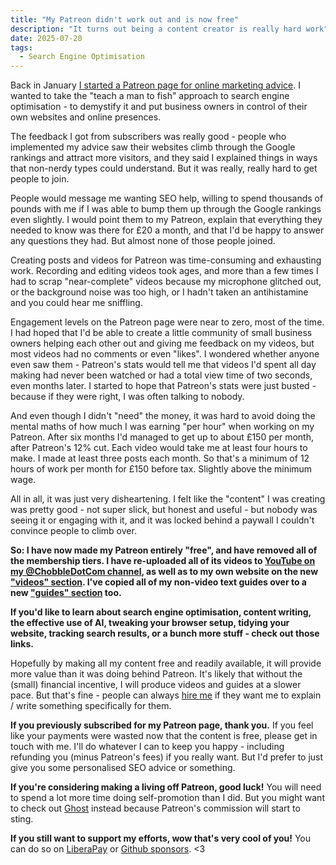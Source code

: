 ```yaml
---
title: "My Patreon didn't work out and is now free"
description: "It turns out being a content creator is really hard work"
date: 2025-07-20
tags:
  - Search Engine Optimisation
---
```


Back in January [I started a Patreon page for online marketing advice](/blog/25-01-13-patreon-group/). I wanted to take the "teach a man to fish" approach to search engine optimisation - to demystify it and put business owners in control of their own websites and online presences.

The feedback I got from subscribers was really good - people who implemented my advice saw their websites climb through the Google rankings and attract more visitors, and they said I explained things in ways that non-nerdy types could understand. But it was really, really hard to get people to join.

People would message me wanting SEO help, willing to spend thousands of pounds with me if I was able to bump them up through the Google rankings even slightly. I would point them to my Patreon, explain that everything they needed to know was there for £20 a month, and that I'd be happy to answer any questions they had. But almost none of those people joined.

Creating posts and videos for Patreon was time-consuming and exhausting work. Recording and editing videos took ages, and more than a few times I had to scrap "near-complete" videos because my microphone glitched out, or the background noise was too high, or I hadn't taken an antihistamine and you could hear me sniffling.

Engagement levels on the Patreon page were near to zero, most of the time. I had hoped that I'd be able to create a little community of small business owners helping each other out and giving me feedback on my videos, but most videos had no comments or even "likes". I wondered whether anyone even saw them - Patreon's stats would tell me that videos I'd spent all day making had never been watched or had a total view time of two seconds, even months later. I started to hope that Patreon's stats were just busted - because if they were right, I was often talking to nobody.

And even though I didn't "need" the money, it was hard to avoid doing the mental maths of how much I was earning "per hour" when working on my Patreon. After six months I'd managed to get up to about £150 per month, after Patreon's 12% cut. Each video would take me at least four hours to make. I made at least three posts each month. So that's a minimum of 12 hours of work per month for £150 before tax. Slightly above the minimum wage.

All in all, it was just very disheartening. I felt like the "content" I was creating was pretty good - not super slick, but honest and useful - but nobody was seeing it or engaging with it, and it was locked behind a paywall I couldn't convince people to climb over.

**So: I have now made my Patreon entirely "free", and have removed all of the membership tiers. I have re-uploaded all of its videos to [YouTube on my @ChobbleDotCom channel](https://www.youtube.com/@ChobbleDotCom), as well as to my own website on the new ["videos" section](https://chobble.com/videos/). I've copied all of my non-video text guides over to a new ["guides" section](https://chobble.com/guides/) too.**

**If you'd like to learn about search engine optimisation, content writing, the effective use of AI, tweaking your browser setup, tidying your website, tracking search results, or a bunch more stuff - check out those links.**

Hopefully by making all my content free and readily available, it will provide more value than it was doing behind Patreon. It's likely that without the (small) financial incentive, I will produce videos and guides at a slower pace. But that's fine - people can always [hire me](https://chobble.com/contact/) if they want me to explain / write something specifically for them.

**If you previously subscribed for my Patreon page, thank you.** If you feel like your payments were wasted now that the content is free, please get in touch with me. I'll do whatever I can to keep you happy - including refunding you (minus Patreon's fees) if you really want. But I'd prefer to just give you some personalised SEO advice or something.

**If you're considering making a living off Patreon, good luck!** You will need to spend a lot more time doing self-promotion than I did. But you might want to check out [Ghost](https://ghost.org) instead because Patreon's commission will start to sting.

**If you still want to support my efforts, wow that's very cool of you!** You can do so on [LiberaPay](https://en.liberapay.com/chobble/) or [Github sponsors](https://github.com/chobbledotcom/). <3

